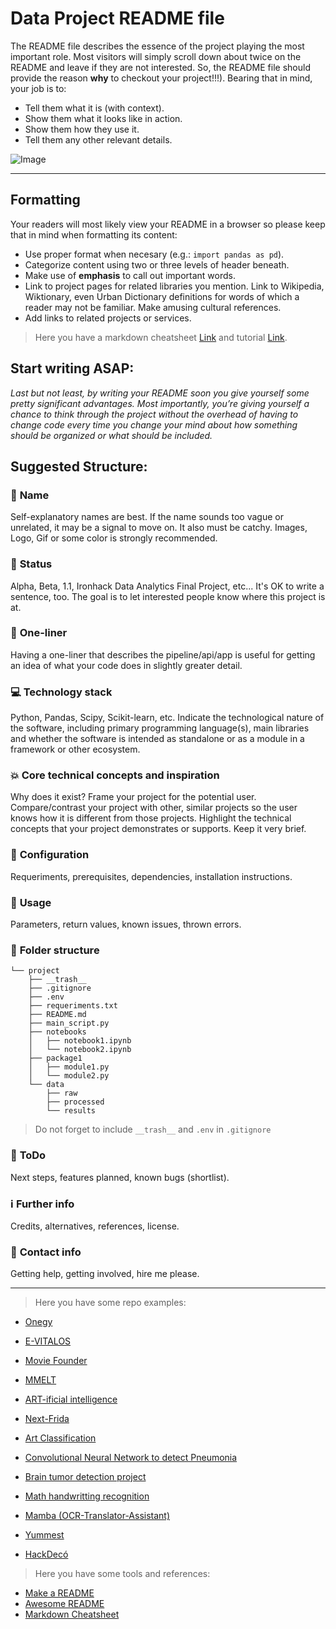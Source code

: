 # Data Project README file

The README file describes the essence of the project playing the most important role. Most visitors will simply scroll down about twice on the README and leave if they are not interested. So, the README file should provide the reason **why** to checkout your project!!!). 
Bearing that in mind, your job is to: 
- Tell them what it is (with context).
- Show them what it looks like in action.
- Show them how they use it.
- Tell them any other relevant details.

![Image](https://res.cloudinary.com/springboard-images/image/upload/q_auto,f_auto,fl_lossy/wordpress/2019/05/aiexcerpt.png)

---

## **Formatting**
Your readers will most likely view your README in a browser so please keep that in mind when formatting its content: 
- Use proper format when necesary (e.g.: `import pandas as pd`). 
- Categorize content using two or three levels of header beneath. 
- Make use of **emphasis** to call out important words. 
- Link to project pages for related libraries you mention. Link to Wikipedia, Wiktionary, even Urban Dictionary definitions for words of which a reader may not be familiar. Make amusing cultural references. 
- Add links to related projects or services. 

> Here you have a markdown cheatsheet [Link](https://commonmark.org/help/) and tutorial [Link](https://commonmark.org/help/tutorial/).


## **Start writing ASAP:**
*Last but not least, by writing your README soon you give yourself some pretty significant advantages. Most importantly, you’re giving yourself a chance to think through the project without the overhead of having to change code every time you change your mind about how something should be organized or what should be included.*


## **Suggested Structure:**

### :raising_hand: **Name** 
Self-explanatory names are best. If the name sounds too vague or unrelated, it may be a signal to move on. It also must be catchy. Images, Logo, Gif or some color is strongly recommended.

### :baby: **Status**
Alpha, Beta, 1.1, Ironhack Data Analytics Final Project, etc... It's OK to write a sentence, too. The goal is to let interested people know where this project is at.

### :running: **One-liner**
Having a one-liner that describes the pipeline/api/app is useful for getting an idea of what your code does in slightly greater detail. 

### :computer: **Technology stack**
Python, Pandas, Scipy, Scikit-learn, etc. Indicate the technological nature of the software, including primary programming language(s), main libraries and whether the software is intended as standalone or as a module in a framework or other ecosystem.

### :boom: **Core technical concepts and inspiration**
Why does it exist? Frame your project for the potential user. Compare/contrast your project with other, similar projects so the user knows how it is different from those projects. Highlight the technical concepts that your project demonstrates or supports. Keep it very brief.

### :wrench: **Configuration**
Requeriments, prerequisites, dependencies, installation instructions.

### :see_no_evil: **Usage**
Parameters, return values, known issues, thrown errors.

### :file_folder: **Folder structure**
```
└── project
    ├── __trash__
    ├── .gitignore
    ├── .env
    ├── requeriments.txt
    ├── README.md
    ├── main_script.py
    ├── notebooks
    │   ├── notebook1.ipynb
    │   └── notebook2.ipynb
    ├── package1
    │   ├── module1.py
    │   └── module2.py
    └── data
        ├── raw
        ├── processed
        └── results
```

> Do not forget to include `__trash__` and `.env` in `.gitignore` 

### :shit: **ToDo**
Next steps, features planned, known bugs (shortlist).

### :information_source: **Further info**
Credits, alternatives, references, license.

### :love_letter: **Contact info**
Getting help, getting involved, hire me please.

---

> Here you have some repo examples:
- [Onegy](https://github.com/borjauria/Final-Project)
- [E-VITALOS](https://github.com/marinapm90/E-vitalos)
- [Movie Founder](https://github.com/Alfagu/final-project-Ironhack-0419mad)
- [MMELT](https://github.com/Juanjopf19/Ironhack-final-project--MMELT) 

- [ART-ificial intelligence](https://github.com/Juliaroch/Ironhack-final-project-Julia-Roch)
- [Next-Frida](https://github.com/Pacoanes/Next-Frida)
- [Art Classification](https://github.com/serguma/art_classification)
- [Convolutional Neural Network to detect Pneumonia](https://github.com/jmolins89/final-project)
- [Brain tumor detection project](https://github.com/alonsopdani/brain-tumor-detection-project)

- [Math handwritting recognition](https://github.com/yaakx/Math_handwritting_recognition)
- [Mamba (OCR-Translator-Assistant)](https://github.com/YonatanRA/OCR-translator-assistant-project)

- [Yummest](https://github.com/almsasantos/Yummest_Food_App)
- [HackDecó](https://github.com/herreradelduque/Ironhack-Final-Project---HackDeco)

> Here you have some tools and references:
- [Make a README](https://www.makeareadme.com/)
- [Awesome README](https://github.com/matiassingers/awesome-readme)
- [Markdown Cheatsheet](https://github.com/adam-p/markdown-here/wiki/Markdown-Cheatsheet)
